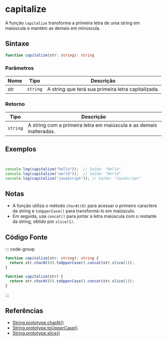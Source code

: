 # capitalize

A função `capitalize` transforma a primeira letra de uma string em maiúscula e mantém as demais em minúscula.

## Sintaxe

```typescript
function capitalize(str: string): string
```

### Parâmetros

| Nome  | Tipo     | Descrição                                      |
|-------|----------|------------------------------------------------|
| str   | `string` | A string que terá sua primeira letra capitalizada. |

### Retorno

| Tipo    | Descrição                                      |
|---------|------------------------------------------------|
| `string` | A string com a primeira letra em maiúscula e as demais inalteradas. |

## Exemplos

```typescript


console.log(capitalize("hello"));  // Saída: "Hello"
console.log(capitalize("world"));  // Saída: "World"
console.log(capitalize("javaScript")); // Saída: "JavaScript"
```

## Notas

- A função utiliza o método `charAt(0)` para acessar o primeiro caractere da string e `toUpperCase()` para transformá-lo em maiúsculo.
- Em seguida, usa `concat()` para juntar a letra maiúscula com o restante da string, obtido por `slice(1)`.

## Código Fonte

::: code-group
```typescript
function capitalize(str: string): string {
  return str.charAt(0).toUpperCase().concat(str.slice(1));
}
```

```javascript
function capitalize(str) {
  return str.charAt(0).toUpperCase().concat(str.slice(1));
}
```
::: 

## Referências

- [String.prototype.charAt()](https://developer.mozilla.org/pt-BR/docs/Web/JavaScript/Reference/Global_Objects/String/charAt)
- [String.prototype.toUpperCase()](https://developer.mozilla.org/pt-BR/docs/Web/JavaScript/Reference/Global_Objects/String/toUpperCase)
- [String.prototype.slice()](https://developer.mozilla.org/pt-BR/docs/Web/JavaScript/Reference/Global_Objects/String/slice)